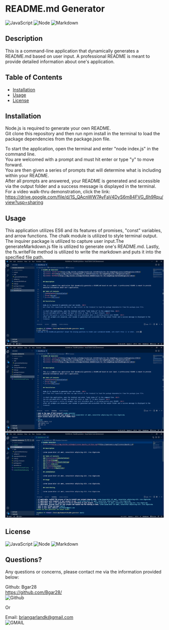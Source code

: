 # README.md Generator
  ![JavaScript](https://img.shields.io/badge/JavaScript-323330?style=for-the-badge&logo=javascript&logoColor=F7DF1E)
  ![Node](https://img.shields.io/badge/Node.js-43853D?style=for-the-badge&logo=node.js&logoColor=white)
  ![Markdown](https://img.shields.io/badge/Markdown-000000?style=for-the-badge&logo=markdown&logoColor=white)
  
  
  ## Description 
  
  This is a command-line application that dynamically generates a README.md based on user input. A professional README is meant to provide detailed information about one's application.
  
  ## Table of Contents
  * [Installation](#installation)
  * [Usage](#usage)
  * [License](#license)
   
  ## Installation

  Node.js is required to generate your own README. <br/>
  Git clone this repository and then run npm install in the terminal to load the package dependencies from the package.json file.

  To start the application, open the terminal and enter "node index.js" in the command line. <br/>
  You are welcomed with a prompt and must hit enter or type "y" to move forward. <br/>
  You are then given a series of prompts that will determine what is including within your README. <br/>
  After all prompts are answered, your README is generated and accessible via the output folder and a success message is displayed in the terminal. <br/>
  For a video walk-thru demonstration, click the link: https://drive.google.com/file/d/1S_QAcnWW7AyFaV4DyS6m84FVG_6h9Rpu/view?usp=sharing
  
  ## Usage

  This application utilizes ES6 and its features of promises, "const" variables, and arrow functions. The chalk module is utilized to style terminal output. The inquirer package is utilized to capture user input.The generateMarkdown.js file is utilized to generate one's README.md. Lastly, the fs.writeFile method is utilized to write the markdown and puts it into the specified file path. <br/>
  ![screenshot](https://github.com/Bgar28/ReadMe-generator/blob/main/Screenshotexample1.png) <br/>
  ![screenshot](https://github.com/Bgar28/ReadMe-generator/blob/main/Screenshotexample2.png) <br/>
  ![screenshot](https://github.com/Bgar28/ReadMe-generator/blob/main/Screenshotexample3.png)

  ## License
  ![JavaScript](https://img.shields.io/badge/JavaScript-323330?style=for-the-badge&logo=javascript&logoColor=F7DF1E)
  ![Node](https://img.shields.io/badge/Node.js-43853D?style=for-the-badge&logo=node.js&logoColor=white)
  ![Markdown](https://img.shields.io/badge/Markdown-000000?style=for-the-badge&logo=markdown&logoColor=white)
  
  

  ## Questions?

  Any questions or concerns, please contact me via the information provided below:

  Github: Bgar28 <br/> https://github.com/Bgar28/ <br/>
  ![Github](https://img.shields.io/badge/GitHub-100000?style=for-the-badge&logo=github&logoColor=white)

  Or

  Email: briangarlandk@gmail.com <br/>
  ![GMAIL](https://img.shields.io/badge/Gmail-D14836?style=for-the-badge&logo=gmail&logoColor=white)